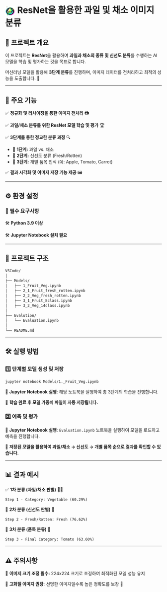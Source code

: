 # <img src="https://github.com/weg-9000/image/blob/main/logo_mini.PNG" alt="Example Image" width="32" height="32" style="vertical-align: middle;"> ResNet을 활용한 과일 및 채소 이미지 분류

## 📌 프로젝트 개요

이 프로젝트는 **ResNet**을 활용하여 **과일과 채소의 종류 및 신선도 분류**를 수행하는 AI 모델을 학습 및 평가하는 것을 목표로 합니다.

머신러닝 모델을 활용해 **3단계 분류**를 진행하며, 이미지 데이터를 전처리하고 최적의 성능을 도출합니다. 🚀

---

## 🌟 주요 기능

✅ **정규화 및 리사이징을 통한 이미지 전처리** 📷

✅ **과일/채소 분류를 위한 ResNet 모델 학습 및 평가** 🏆

✅ **3단계를 통한 정교한 분류 과정** 🔍

- 🥦 **1단계:** 과일 vs. 채소
- 🍏 **2단계:** 신선도 분류 (Fresh/Rotten)
- 🍎 **3단계:** 개별 품목 인식 (예: Apple, Tomato, Carrot)

✅ **결과 시각화 및 이미지 저장 기능 제공** 🖼️

---

## ⚙️ 환경 설정

### 🔧 필수 요구사항

🛠️ **Python 3.9 이상**

🛠️ **Jupyter Notebook 설치 필요**

---

## 📂 프로젝트 구조

```
VSCode/
│
├── Models/           
│   ├── 1_Fruit_Veg.ipynb  
│   ├── 2_1_Fruit_fresh_rotten.ipynb     
│   ├── 2_2_Veg_fresh_rotten.ipynb  
│   ├── 3_1_Fruit_8class.ipynb
│   ├── 3_2_Veg_14class.ipynb   
│
├── Evalution/               
│   └── Evaluation.ipynb          
│
└── README.md        
```

---

## 🛠️ 실행 방법

### 1️⃣ 단계별 모델 생성 및 저장

```bash
jupyter notebook Models/1._Fruit_Veg.ipynb
```

🔹 **Jupyter Notebook 실행**: 해당 노트북을 실행하여 총 3단계의 학습을 진행합니다.

🔹 **학습 완료 후 모델 가중치 파일이 자동 저장됩니다.**

### 2️⃣ 예측 및 평가

🔹 **Jupyter Notebook 실행**: `Evaluation.ipynb` 노트북을 실행하여 모델을 로드하고 예측을 진행합니다.

🔹 **저장된 모델을 활용하여 과일/채소 → 신선도 → 개별 품목 순으로 결과를 확인할 수 있습니다.**

---

## 📊 결과 예시

✅ **1차 분류 (과일/채소 판별)** 🍉🥕

```plaintext
Step 1 - Category: Vegetable (60.29%)
```

🍏 **2차 분류 (신선도 판별)** 🥦

```plaintext
Step 2 - Fresh/Rotten: Fresh (76.62%)
```

🍎 **3차 분류 (품목 분류)** 🍅

```plaintext
Step 3 - Final Category: Tomato (63.60%)
```

---

## ⚠️ 주의사항

🚨 **이미지 크기 조정 필수:** 224x224 크기로 조정하여 최적화된 모델 성능 유지

🚨 **고화질 이미지 권장:** 선명한 이미지일수록 높은 정확도를 보장 🎯

